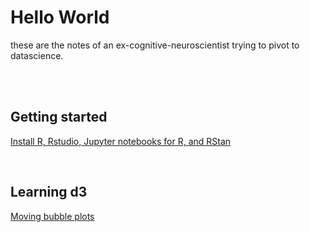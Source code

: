 # Hello World

these are the notes of an ex-cognitive-neuroscientist trying to pivot to datascience. 

<br><br>


## Getting started
[Install R, Rstudio, Jupyter notebooks for R, and RStan](https://datarichard.github.io/2020/09/06/getting-started)

<br>

## Learning d3
[Moving bubble plots](https://observablehq.com/@datarichard/moving-bubble-plot-of-hospital-transfers-using-d3-js)

<br>
